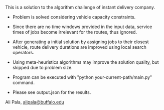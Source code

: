 This is a solution to the algorithm challenge of instant delivery company.

- Problem is solved considering vehicle capacity constraints. 

- Since there are no time windows provided in the input data,
  service times of jobs become irrelevant for the routes, thus ignored.

- After generating a initial solution by assigning jobs to 
  their closest vehicle, route delivery durations are
  improved using local search operators.
  
- Using meta-heuristics algorithms may improve the solution quality,
  but skipped due to problem size.
  
- Program can be executed with "python your-current-path/main.py" command.

- Please see output.json for the results.

Ali Pala, alipala@buffalo.edu